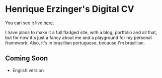 # Henrique Erzinger's Digital CV

You can see it live [here](http://herzinger.com.br/).

I have plans to make it a full fladged site, with a blog, portfolio and all that, but for now it's just a fancy about me and a playground for my personal framework.
Also, it's in brasillian portuguese, because I'm brasillian.

## Coming Soon

* English version